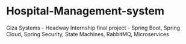 # Hospital-Management-system
Giza Systems - Headway Internship final project -  Spring Boot, Spring Cloud, Spring Security, State Machines, RabbitMQ, Microservices
